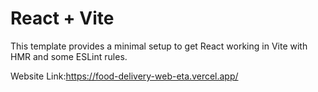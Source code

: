 # React + Vite

This template provides a minimal setup to get React working in Vite with HMR and some ESLint rules.

Website Link:https://food-delivery-web-eta.vercel.app/
